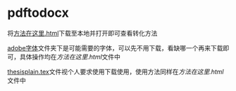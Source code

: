 # pdftodocx

将[方法在这里.html](./方法在这里.html)下载至本地并打开即可查看转化方法

[adobe字体](./adobe字体/)文件夹下是可能需要的字体，可以先不用下载，看缺哪一个再来下载即可，具体操作均在*方法在这里.html*文件中

[thesisplain.tex](./thesisplain.tex)文件视个人要求使用下载使用，使用方法同样在*方法在这里.html*文件中